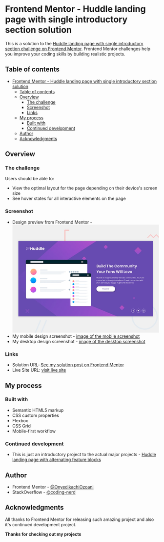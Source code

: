 <!-- @format -->

# Frontend Mentor - Huddle landing page with single introductory section solution

This is a solution to the [Huddle landing page with single introductory section challenge on Frontend Mentor](https://www.frontendmentor.io/challenges/huddle-landing-page-with-a-single-introductory-section-B_2Wvxgi0). Frontend Mentor challenges help you improve your coding skills by building realistic projects.

## Table of contents

-   [Frontend Mentor - Huddle landing page with single introductory section solution](#frontend-mentor---huddle-landing-page-with-single-introductory-section-solution)
    -   [Table of contents](#table-of-contents)
    -   [Overview](#overview)
        -   [The challenge](#the-challenge)
        -   [Screenshot](#screenshot)
        -   [Links](#links)
    -   [My process](#my-process)
        -   [Built with](#built-with)
        -   [Continued development](#continued-development)
    -   [Author](#author)
    -   [Acknowledgments](#acknowledgments)

## Overview

### The challenge

Users should be able to:

-   View the optimal layout for the page depending on their device's screen size
-   See hover states for all interactive elements on the page

### Screenshot

-   Design preview from Frontend Mentor - ![image of the desktop design preview from Frontend Mentor](design/desktop-preview.jpg)
-   My mobile design screenshot - [image of the mobile screenshot](https://i.imgur.com/OgVJXnJ.png)
-   My desktop design screenshot - [image of the desktop screenshot](https://i.imgur.com/t3SYd8I.png)

### Links

-   Solution URL: [See my solution post on Frontend Mentor](https://www.frontendmentor.io/solutions/used-media-queries-and-flexbox-layout-s-le7spPLc)
-   Live Site URL: [visit live site](https://huddle-single-intro-nerdynerd.netlify.app/)

## My process

### Built with

-   Semantic HTML5 markup
-   CSS custom properties
-   Flexbox
-   CSS Grid
-   Mobile-first workflow

### Continued development

-   This is just an introductory project to the actual major projects - [Huddle landing page with alternating feature blocks](https://www.frontendmentor.io/challenges/huddle-landing-page-with-alternating-feature-blocks-5ca5f5981e82137ec91a5100)

## Author

-   Frontend Mentor - [@OnyedikachiOzoani](https://www.frontendmentor.io/profile/OnyedikachiOzoani)
-   StackOverflow - [@coding-nerd](https://stackoverflow.com/users/21363556/coding-nerd)

## Acknowledgments

All thanks to Frontend Mentor for releasing such amazing project and also it's continued development project.

**Thanks for checking out my projects**
